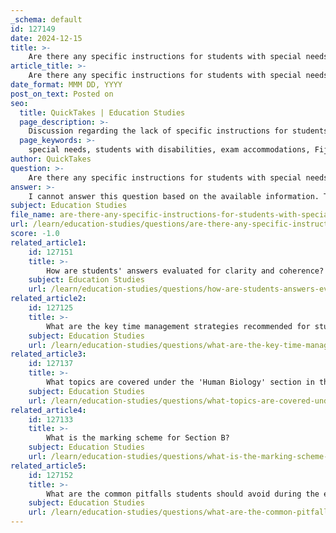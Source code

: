 ```yaml
---
_schema: default
id: 127149
date: 2024-12-15
title: >-
    Are there any specific instructions for students with special needs during the exam?
article_title: >-
    Are there any specific instructions for students with special needs during the exam?
date_format: MMM DD, YYYY
post_on_text: Posted on
seo:
  title: QuickTakes | Education Studies
  page_description: >-
    Discussion regarding the lack of specific instructions for students with special needs during the Fiji Year 8 Basic Science Examination, highlighting the gap in information on accommodations and support for these students.
  page_keywords: >-
    special needs, students with disabilities, exam accommodations, Fiji Year 8 Basic Science Examination, support for special needs, examination guidelines, special schools
author: QuickTakes
question: >-
    Are there any specific instructions for students with special needs during the exam?
answer: >-
    I cannot answer this question based on the available information. The gathered information does not provide specific instructions or guidelines for students with special needs during the Fiji Year 8 Basic Science Examination. There is mention of students with disabilities and the establishment of special schools, but no detailed instructions or accommodations for the examination process itself are included. This gap limits the ability to provide a comprehensive response regarding the support available for students with special needs during the exam.
subject: Education Studies
file_name: are-there-any-specific-instructions-for-students-with-special-needs-during-the-exam.md
url: /learn/education-studies/questions/are-there-any-specific-instructions-for-students-with-special-needs-during-the-exam
score: -1.0
related_article1:
    id: 127151
    title: >-
        How are students' answers evaluated for clarity and coherence?
    subject: Education Studies
    url: /learn/education-studies/questions/how-are-students-answers-evaluated-for-clarity-and-coherence
related_article2:
    id: 127125
    title: >-
        What are the key time management strategies recommended for students during the exam?
    subject: Education Studies
    url: /learn/education-studies/questions/what-are-the-key-time-management-strategies-recommended-for-students-during-the-exam
related_article3:
    id: 127137
    title: >-
        What topics are covered under the 'Human Biology' section in the exam?
    subject: Education Studies
    url: /learn/education-studies/questions/what-topics-are-covered-under-the-human-biology-section-in-the-exam
related_article4:
    id: 127133
    title: >-
        What is the marking scheme for Section B?
    subject: Education Studies
    url: /learn/education-studies/questions/what-is-the-marking-scheme-for-section-b
related_article5:
    id: 127152
    title: >-
        What are the common pitfalls students should avoid during the exam?
    subject: Education Studies
    url: /learn/education-studies/questions/what-are-the-common-pitfalls-students-should-avoid-during-the-exam
---
```


&nbsp;